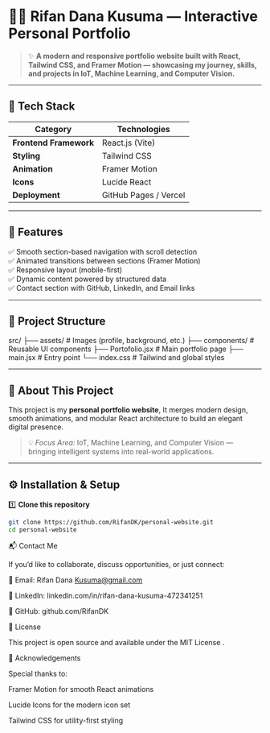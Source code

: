 # 🧑‍💻 Rifan Dana Kusuma — Interactive Personal Portfolio


> ✨ **A modern and responsive portfolio website built with React, Tailwind CSS, and Framer Motion — showcasing my journey, skills, and projects in IoT, Machine Learning, and Computer Vision.**

---

## 🚀 Tech Stack

| Category | Technologies |
|-----------|---------------|
| **Frontend Framework** | React.js (Vite) |
| **Styling** | Tailwind CSS |
| **Animation** | Framer Motion |
| **Icons** | Lucide React |
| **Deployment** | GitHub Pages / Vercel |

---

## 🌟 Features

✅ Smooth section-based navigation with scroll detection  
✅ Animated transitions between sections (Framer Motion)  
✅ Responsive layout (mobile-first)  
✅ Dynamic content powered by structured data  
✅ Contact section with GitHub, LinkedIn, and Email links  

---

## 🧩 Project Structure

src/
├── assets/ # Images (profile, background, etc.)
├── components/ # Reusable UI components
├── Portofolio.jsx # Main portfolio page
├── main.jsx # Entry point
└── index.css # Tailwind and global styles


---

## 🧠 About This Project

This project is my **personal portfolio website**, It merges modern design, smooth animations, and modular React architecture to build an elegant digital presence.

> 💡 *Focus Area:* IoT, Machine Learning, and Computer Vision — bringing intelligent systems into real-world applications.

---

## ⚙️ Installation & Setup

1️⃣ **Clone this repository**
```bash
git clone https://github.com/RifanDK/personal-website.git
cd personal-website
```

📬 Contact Me

If you’d like to collaborate, discuss opportunities, or just connect:

📧 Email: Rifan Dana Kusuma@gmail.com

💼 LinkedIn: linkedin.com/in/rifan-dana-kusuma-472341251

🐙 GitHub: github.com/RifanDK

🧾 License

This project is open source and available under the MIT License
.

💫 Acknowledgements

Special thanks to:

Framer Motion
 for smooth React animations

Lucide Icons
 for the modern icon set

Tailwind CSS
 for utility-first styling

